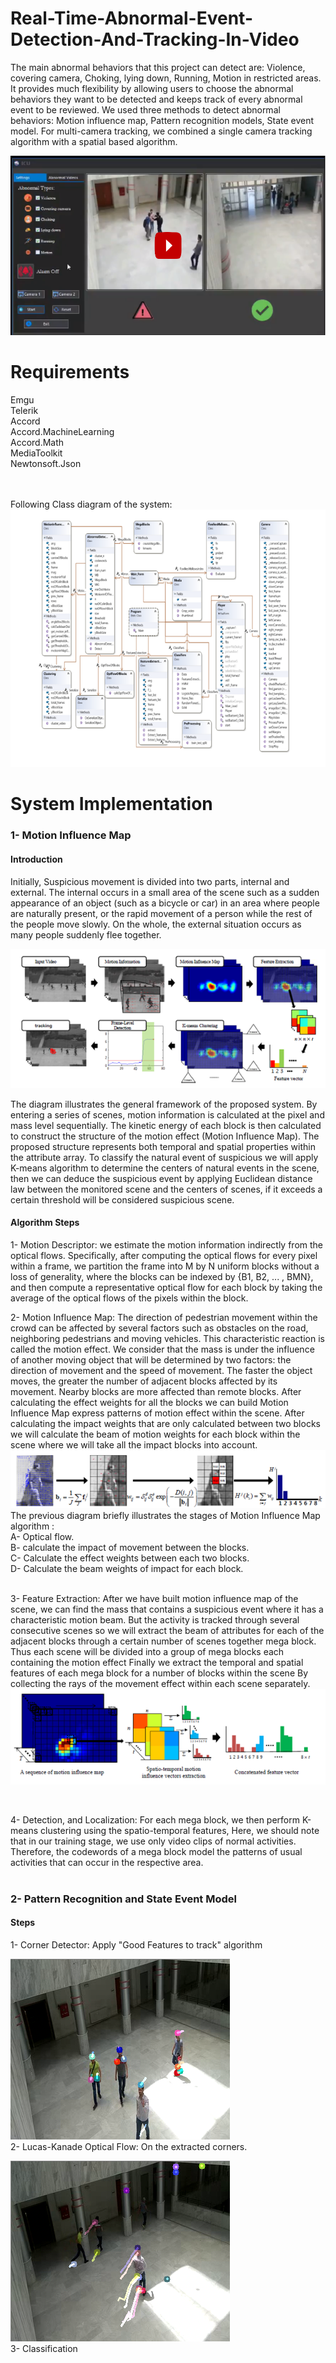 # Real-Time-Abnormal-Event-Detection-And-Tracking-In-Video
The main abnormal behaviors that this project can detect are: Violence, covering camera, Choking, lying down, Running, Motion in restricted areas. It provides much flexibility by allowing users to choose the abnormal behaviors they want to be detected and keeps track of every abnormal event to be reviewed. We used three methods to detect abnormal behaviors: Motion influence map, Pattern recognition models, State event model. For multi-camera tracking, we combined a single camera tracking algorithm with a spatial based algorithm.

[![Video](Screenshots/ab.png)](https://youtu.be/LbvSEq0ZGEk)

<h1>Requirements</h1>
Emgu <br>
Telerik <br>
Accord <br>
Accord.MachineLearning <br>
Accord.Math <br>
MediaToolkit <br>
Newtonsoft.Json <br>
<br>
<br>

Following Class diagram of the system:
![Alt tag](Screenshots/2.png?raw=true "Class")


<h1>System Implementation</h1>
  <h3>1- Motion Influence Map </h3>
  <h4>Introduction</h4> 
Initially, Suspicious movement is divided into two parts, internal and external. The internal occurs in a small area of the scene such as a sudden appearance of an object (such as a bicycle or car) in an area where people are naturally present, or the rapid movement of a person while the rest of the people move slowly. On the whole, the external situation occurs as many people suddenly flee together.

![Alt tag](Screenshots/mim1.png?raw=true "MIM1")

The diagram illustrates the general framework of the proposed system. By entering a series of scenes, motion information is calculated at the pixel and mass level sequentially. The kinetic energy of each block is then calculated to construct the structure of the motion effect (Motion Influence Map).
The proposed structure represents both temporal and spatial properties within the attribute array.
To classify the natural event of suspicious we will apply K-means algorithm to determine the centers of natural events in the scene, then we can deduce the suspicious event by applying Euclidean distance law between the monitored scene and the centers of scenes, if it exceeds a certain threshold will be considered suspicious scene.

  <h4>Algorithm Steps</h4>
  1- Motion Descriptor:
we estimate the motion information indirectly
from the optical flows. Specifically, after computing
the optical flows for every pixel within a frame, we
partition the frame into M by N uniform blocks without
a loss of generality, where the blocks can be indexed by
{B1, B2, ... , BMN}, and then compute a representative optical
flow for each block by taking the average of the optical flows of the pixels within the block.
<br>

2- Motion Influence Map:
The direction of pedestrian movement within the crowd can be affected by several factors such as obstacles on the road, neighboring pedestrians and moving vehicles. This characteristic reaction is called the motion effect.
We consider that the mass is under the influence of another moving object that will be determined by two factors: the direction of movement and the speed of movement. The faster the object moves, the greater the number of adjacent blocks affected by its movement. Nearby blocks are more affected than remote blocks.
After calculating the effect weights for all the blocks we can build Motion Influence Map express patterns of motion effect within the scene.
After calculating the impact weights that are only calculated between two blocks we will calculate the beam of motion weights for each block within the scene where we will take all the impact blocks into account.
![Alt tag](Screenshots/mim2.png?raw=true "MIM2")
<br>
The previous diagram briefly illustrates the stages of Motion Influence Map algorithm :<br>
A- Optical flow.<br>
B- calculate the impact of movement between the blocks.<br>
C- Calculate the effect weights between each two blocks.<br>
D- Calculate the beam weights of impact for each block.<br>
<br>

3- Feature Extraction:
After we have built motion influence map of the scene, we can find the mass that contains a suspicious event where it has a characteristic motion beam. But the activity is tracked through several consecutive scenes so we will extract the beam of attributes for each of the adjacent blocks through a certain number of scenes together mega block.
Thus each scene will be divided into a group of mega blocks each containing the motion effect
Finally we extract the temporal and spatial features of each mega block for a number of blocks within the scene
By collecting the rays of the movement effect within each scene separately.<br>
![Alt tag](Screenshots/mega.png?raw=true "Mega")

<br>

4- Detection, and Localization:
For each mega block, we then perform K-means clustering using the spatio-temporal features, Here, we should note that in our
training stage, we use only video clips of normal activities. Therefore, the codewords of a mega block model the patterns
of usual activities that can occur in the respective area.
<br>
<br>

<h3> 2- Pattern Recognition and State Event Model </h3>
  <h4>Steps</h4>
1- Corner Detector: Apply "Good Features to track" algorithm

![Alt tag](Screenshots/cor.png?raw=true "corners")
<br>
2- Lucas-Kanade Optical Flow: On the extracted corners.

![Alt tag](Screenshots/op.png?raw=true "optical flow")
<br>
3- Classification

  

  

